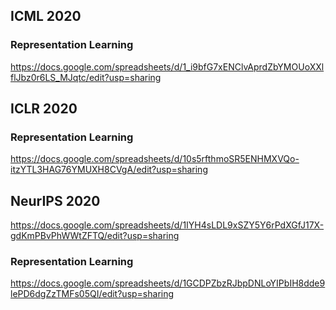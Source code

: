 ## ICML 2020

### Representation Learning

https://docs.google.com/spreadsheets/d/1_i9bfG7xENClvAprdZbYMOUoXXlflJbz0r6LS_MJqtc/edit?usp=sharing

## ICLR 2020

### Representation Learning

https://docs.google.com/spreadsheets/d/10s5rfthmoSR5ENHMXVQo-itzYTL3HAG76YMUXH8CVgA/edit?usp=sharing

## NeurIPS 2020

https://docs.google.com/spreadsheets/d/1IYH4sLDL9xSZY5Y6rPdXGfJ17X-gdKmPBvPhWWtZFTQ/edit?usp=sharing

### Representation Learning

https://docs.google.com/spreadsheets/d/1GCDPZbzRJbpDNLoYIPbIH8dde9lePD6dgZzTMFs05QI/edit?usp=sharing
